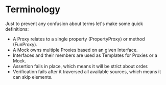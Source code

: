 # Terminology
Just to prevent any confusion about terms let's make some quick definitions:
* A Proxy relates to a single property (PropertyProxy) or method (FunProxy).
* A Mock owns multiple Proxies based on an given Interface.
* Interfaces and their members are used as Templates for Proxies or a Mock.
* Assertion fails in place, which means it will be strict about order.
* Verification fails after it traversed all available sources, which means it can skip elements.
